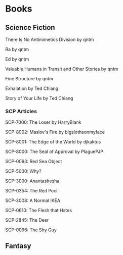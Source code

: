 # Books

## Science Fiction

There Is No Antimimetics Division by qntm

Ra by qntm

Ed by qntm

Valuable Humans in Transit and Other Stories by qntm

Fine Structure by qntm

Exhalation by Ted Chiang

Story of Your Life by Ted Chiang

### SCP Articles&#x20;

SCP-7000: The Loser by HarryBlank

SCP-8002: Maslov's Fire by bigslothsonmyface&#x20;

SCP-8001: The Edge of the World by djkaktus

SCP-8000: The Seal of Approval by PlaguePJP

SCP-0093: Red Sea Object

SCP-5000: Why?&#x20;

SCP-3000: Anantashesha

SCP-0354: The Red Pool&#x20;

SCP-3008: A Normal IKEA

SCP-0610: The Flesh that Hates

SCP-2845: The Deer

SCP-0096: The Shy Guy



## Fantasy



